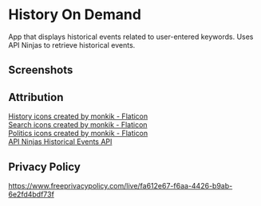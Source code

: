 # History On Demand

App that displays historical events related to user-entered keywords. Uses API Ninjas to retrieve historical events.

## Screenshots

## Attribution
<a href="https://www.flaticon.com/free-icons/history" title="history icons">History icons created by monkik - Flaticon</a> <br>
<a href="https://www.flaticon.com/free-icons/search" title="search icons">Search icons created by monkik - Flaticon</a> <br>
<a href="https://www.flaticon.com/free-icons/politics" title="politics icons">Politics icons created by monkik - Flaticon</a> <br>
<a href="https://api-ninjas.com/api/historicalevents" title="api ninjas">API Ninjas Historical Events API</a> <br>

## Privacy Policy
https://www.freeprivacypolicy.com/live/fa612e67-f6aa-4426-b9ab-6e2fd4bdf73f
